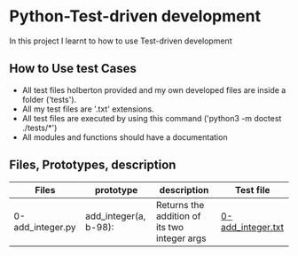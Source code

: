 # Python-Test-driven development
In this project I learnt to how to use Test-driven development

## How to Use test Cases
* All test files holberton provided and my own developed files are inside
 a folder ('tests').
* All my test files are '.txt' extensions.
* All test files are executed by using this command ('python3 -m doctest ./tests/*')
* All modules and functions should have a documentation 


## Files, Prototypes, description

|  Files	   |prototype	  |description             |Test file                                                                      |
|------------------|--------------|------------------------|------------------------------------------------------------------------------|
|0-add_integer.py | add_integer(a, b-98): | Returns the addition of its two integer args | [0-add_integer.txt](./tests/0-add_integer.txt)
